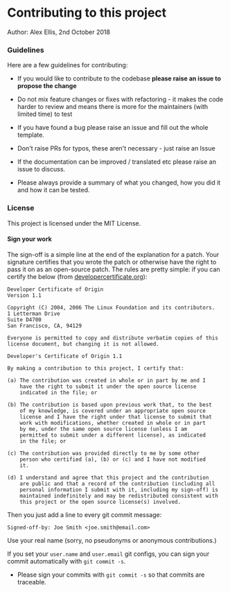 # Contributing to this project

Author: Alex Ellis, 2nd October 2018

### Guidelines

Here are a few guidelines for contributing:

* If you would like to contribute to the codebase **please raise an issue to propose the change**
* Do not mix feature changes or fixes with refactoring - it makes the code harder to review and means there is more for the maintainers (with limited time) to test

* If you have found a bug please raise an issue and fill out the whole template.
* Don't raise PRs for typos, these aren't necessary - just raise an Issue
* If the documentation can be improved / translated etc please raise an issue to discuss. 

* Please always provide a summary of what you changed, how you did it and how it can be tested.

### License

This project is licensed under the MIT License.

#### Sign your work

The sign-off is a simple line at the end of the explanation for a patch. Your
signature certifies that you wrote the patch or otherwise have the right to pass
it on as an open-source patch. The rules are pretty simple: if you can certify
the below (from [developercertificate.org](http://developercertificate.org/)):

```
Developer Certificate of Origin
Version 1.1

Copyright (C) 2004, 2006 The Linux Foundation and its contributors.
1 Letterman Drive
Suite D4700
San Francisco, CA, 94129

Everyone is permitted to copy and distribute verbatim copies of this
license document, but changing it is not allowed.

Developer's Certificate of Origin 1.1

By making a contribution to this project, I certify that:

(a) The contribution was created in whole or in part by me and I
    have the right to submit it under the open source license
    indicated in the file; or

(b) The contribution is based upon previous work that, to the best
    of my knowledge, is covered under an appropriate open source
    license and I have the right under that license to submit that
    work with modifications, whether created in whole or in part
    by me, under the same open source license (unless I am
    permitted to submit under a different license), as indicated
    in the file; or

(c) The contribution was provided directly to me by some other
    person who certified (a), (b) or (c) and I have not modified
    it.

(d) I understand and agree that this project and the contribution
    are public and that a record of the contribution (including all
    personal information I submit with it, including my sign-off) is
    maintained indefinitely and may be redistributed consistent with
    this project or the open source license(s) involved.
```

Then you just add a line to every git commit message:

    Signed-off-by: Joe Smith <joe.smith@email.com>

Use your real name (sorry, no pseudonyms or anonymous contributions.)

If you set your `user.name` and `user.email` git configs, you can sign your
commit automatically with `git commit -s`.

* Please sign your commits with `git commit -s` so that commits are traceable.
